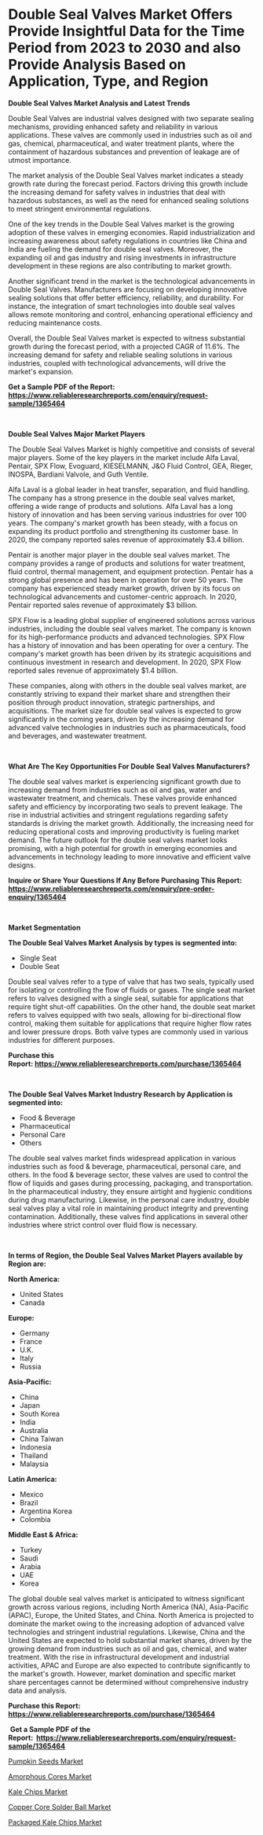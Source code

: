 <p><h1>Double Seal Valves Market Offers Provide Insightful Data for the Time Period from 2023 to 2030 and also Provide Analysis Based on Application, Type, and Region</h1></p><p><strong>Double Seal Valves Market Analysis and Latest Trends</strong></p>
<p><p>Double Seal Valves are industrial valves designed with two separate sealing mechanisms, providing enhanced safety and reliability in various applications. These valves are commonly used in industries such as oil and gas, chemical, pharmaceutical, and water treatment plants, where the containment of hazardous substances and prevention of leakage are of utmost importance.</p><p>The market analysis of the Double Seal Valves market indicates a steady growth rate during the forecast period. Factors driving this growth include the increasing demand for safety valves in industries that deal with hazardous substances, as well as the need for enhanced sealing solutions to meet stringent environmental regulations.</p><p>One of the key trends in the Double Seal Valves market is the growing adoption of these valves in emerging economies. Rapid industrialization and increasing awareness about safety regulations in countries like China and India are fueling the demand for double seal valves. Moreover, the expanding oil and gas industry and rising investments in infrastructure development in these regions are also contributing to market growth.</p><p>Another significant trend in the market is the technological advancements in Double Seal Valves. Manufacturers are focusing on developing innovative sealing solutions that offer better efficiency, reliability, and durability. For instance, the integration of smart technologies into double seal valves allows remote monitoring and control, enhancing operational efficiency and reducing maintenance costs.</p><p>Overall, the Double Seal Valves market is expected to witness substantial growth during the forecast period, with a projected CAGR of 11.6%. The increasing demand for safety and reliable sealing solutions in various industries, coupled with technological advancements, will drive the market's expansion.</p></p>
<p><strong>Get a Sample PDF of the Report:&nbsp; <a href="https://www.reliableresearchreports.com/enquiry/request-sample/1365464">https://www.reliableresearchreports.com/enquiry/request-sample/1365464</a></strong></p>
<p>&nbsp;</p>
<p><strong>Double Seal Valves Major Market Players</strong></p>
<p><p>The Double Seal Valves Market is highly competitive and consists of several major players. Some of the key players in the market include Alfa Laval, Pentair, SPX Flow, Evoguard, KIESELMANN, J&O Fluid Control, GEA, Rieger, INOSPA, Bardiani Valvole, and Guth Ventile.</p><p>Alfa Laval is a global leader in heat transfer, separation, and fluid handling. The company has a strong presence in the double seal valves market, offering a wide range of products and solutions. Alfa Laval has a long history of innovation and has been serving various industries for over 100 years. The company's market growth has been steady, with a focus on expanding its product portfolio and strengthening its customer base. In 2020, the company reported sales revenue of approximately $3.4 billion.</p><p>Pentair is another major player in the double seal valves market. The company provides a range of products and solutions for water treatment, fluid control, thermal management, and equipment protection. Pentair has a strong global presence and has been in operation for over 50 years. The company has experienced steady market growth, driven by its focus on technological advancements and customer-centric approach. In 2020, Pentair reported sales revenue of approximately $3 billion.</p><p>SPX Flow is a leading global supplier of engineered solutions across various industries, including the double seal valves market. The company is known for its high-performance products and advanced technologies. SPX Flow has a history of innovation and has been operating for over a century. The company's market growth has been driven by its strategic acquisitions and continuous investment in research and development. In 2020, SPX Flow reported sales revenue of approximately $1.4 billion.</p><p>These companies, along with others in the double seal valves market, are constantly striving to expand their market share and strengthen their position through product innovation, strategic partnerships, and acquisitions. The market size for double seal valves is expected to grow significantly in the coming years, driven by the increasing demand for advanced valve technologies in industries such as pharmaceuticals, food and beverages, and wastewater treatment.</p></p>
<p>&nbsp;</p>
<p><strong>What Are The Key Opportunities For Double Seal Valves Manufacturers?</strong></p>
<p><p>The double seal valves market is experiencing significant growth due to increasing demand from industries such as oil and gas, water and wastewater treatment, and chemicals. These valves provide enhanced safety and efficiency by incorporating two seals to prevent leakage. The rise in industrial activities and stringent regulations regarding safety standards is driving the market growth. Additionally, the increasing need for reducing operational costs and improving productivity is fueling market demand. The future outlook for the double seal valves market looks promising, with a high potential for growth in emerging economies and advancements in technology leading to more innovative and efficient valve designs.</p></p>
<p><strong>Inquire or Share Your Questions If Any Before Purchasing This Report: <a href="https://www.reliableresearchreports.com/enquiry/pre-order-enquiry/1365464">https://www.reliableresearchreports.com/enquiry/pre-order-enquiry/1365464</a></strong></p>
<p>&nbsp;</p>
<p><strong>Market Segmentation</strong></p>
<p><strong>The Double Seal Valves Market Analysis by types is segmented into:</strong></p>
<p><ul><li>Single Seat</li><li>Double Seat</li></ul></p>
<p><p>Double seal valves refer to a type of valve that has two seals, typically used for isolating or controlling the flow of fluids or gases. The single seat market refers to valves designed with a single seal, suitable for applications that require tight shut-off capabilities. On the other hand, the double seat market refers to valves equipped with two seals, allowing for bi-directional flow control, making them suitable for applications that require higher flow rates and lower pressure drops. Both valve types are commonly used in various industries for different purposes.</p></p>
<p><strong>Purchase this Report:&nbsp;<a href="https://www.reliableresearchreports.com/purchase/1365464">https://www.reliableresearchreports.com/purchase/1365464</a></strong></p>
<p>&nbsp;</p>
<p><strong>The Double Seal Valves Market Industry Research by Application is segmented into:</strong></p>
<p><ul><li>Food & Beverage</li><li>Pharmaceutical</li><li>Personal Care</li><li>Others</li></ul></p>
<p><p>The double seal valves market finds widespread application in various industries such as food & beverage, pharmaceutical, personal care, and others. In the food & beverage sector, these valves are used to control the flow of liquids and gases during processing, packaging, and transportation. In the pharmaceutical industry, they ensure airtight and hygienic conditions during drug manufacturing. Likewise, in the personal care industry, double seal valves play a vital role in maintaining product integrity and preventing contamination. Additionally, these valves find applications in several other industries where strict control over fluid flow is necessary.</p></p>
<p>&nbsp;</p>
<p><strong>In terms of Region, the Double Seal Valves Market Players available by Region are:</strong></p>
<p>
    <p> <strong> North America: </strong>
        <ul>
            <li>United States</li>
            <li>Canada</li>
        </ul>
        </p> 
    <p> <strong> Europe: </strong>
        <ul>
            <li>Germany</li>
            <li>France</li>
            <li>U.K.</li>
            <li>Italy</li>
            <li>Russia</li>
        </ul>
        </p> 
    <p> <strong> Asia-Pacific: </strong>
        <ul>
            <li>China</li>
            <li>Japan</li>
            <li>South Korea</li>
            <li>India</li>
            <li>Australia</li>
            <li>China Taiwan</li>
            <li>Indonesia</li>
            <li>Thailand</li>
            <li>Malaysia</li>
        </ul>
        </p> 
    <p> <strong> Latin America: </strong>
        <ul>
            <li>Mexico</li>
            <li>Brazil</li>
            <li>Argentina Korea</li>
            <li>Colombia</li>
        </ul>
        </p> 
    <p> <strong> Middle East & Africa: </strong>
        <ul>
            <li>Turkey</li>
            <li>Saudi</li>
            <li>Arabia</li>
            <li>UAE</li>
            <li>Korea</li>
        </ul>
    </p>
    </p>
<p><p>The global double seal valves market is anticipated to witness significant growth across various regions, including North America (NA), Asia-Pacific (APAC), Europe, the United States, and China. North America is projected to dominate the market owing to the increasing adoption of advanced valve technologies and stringent industrial regulations. Likewise, China and the United States are expected to hold substantial market shares, driven by the growing demand from industries such as oil and gas, chemical, and water treatment. With the rise in infrastructural development and industrial activities, APAC and Europe are also expected to contribute significantly to the market's growth. However, market domination and specific market share percentages cannot be determined without comprehensive industry data and analysis.</p></p>
<p><strong>Purchase this Report: <a href="https://www.reliableresearchreports.com/purchase/1365464">https://www.reliableresearchreports.com/purchase/1365464</a></strong></p>
<p>&nbsp;<strong>Get a Sample PDF of the Report:&nbsp;&nbsp;<a href="https://www.reliableresearchreports.com/enquiry/request-sample/1365464">https://www.reliableresearchreports.com/enquiry/request-sample/1365464</a></strong></p>
<p><strong></strong></p>
<p><p><a href="https://www.linkedin.com/pulse/pumpkin-seeds-market-size-share-amp-trends-analysis-report-m0lyf/">Pumpkin Seeds Market</a></p><p><a href="https://medium.com/@draft.web.back/amorphous-cores-market-size-growth-forecast-2023-2030-d6ccd96c80e0">Amorphous Cores Market</a></p><p><a href="https://www.linkedin.com/pulse/kale-chips-market-research-report-unlocks-analysis-ugowf/">Kale Chips Market</a></p><p><a href="https://medium.com/@reportmines/copper-core-solder-ball-market-size-growth-forecast-2023-2030-4221f1c0892c">Copper Core Solder Ball Market</a></p><p><a href="https://www.linkedin.com/pulse/packaged-kale-chips-market-size-share-global-analysis-s8s3f/">Packaged Kale Chips Market</a></p></p>
